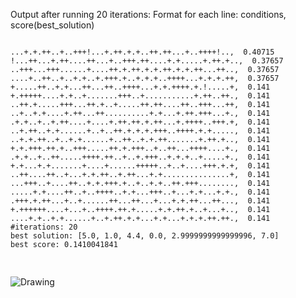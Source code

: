 Output after running 20 iterations:
Format for each line: conditions, score(best_solution)
<pre>
<code>
...+.+.++..+..+++!...+.++.+.+..++.++...+..++++!..,  0.40715
!...++...+.++....++...+..+++.++....+.+.....+.++.+..,  0.37657
..+++...+++......+....++.+.++.+.+.++.+.+.++...++..,  0.37657
....+..++..+..+.+..+.+++.+..+.+.+..++++...+.+.+.++,  0.37657
+.....++..+.+...++...++..++++...+.+.++++.+.!.....+,  0.141
+.+++++....+.+..+.......+++..+...........+.++..++.,  0.141
..++.+.....+++...++.+..+.....++.++....++..+++...++,  0.141
..+..+.+....+.++...++..........+.+...+.++.+++...+.,  0.141
.+.+..+..+.++....+....+.++.++.+.++...+.++++..+++.+,  0.141
..+.++..+.+......+..+..++.+.+.+.+++..++++.+.+.....,  0.141
..+.+.++..+..+.+......+..++..+.+.++.......+.++.+..,  0.141
+.+.+++.++.+..+++.....++.+.+++..+..++...++++....+.,  0.141
.+.+..+..++.....++++.++..+..+.+++..+.+.+..+.....+.,  0.141
+.+...+.+.......+....+......+++++..+..+....+++.+.+,  0.141
..++....++..+...+.+.++..+.++...+.+...............+,  0.141
...+++..+....++..+.+.+++.+..+..+.+..++.+++........,  0.141
.....+.+....++..+..++++..+.+...+++..+...+.+...+.+.,  0.141
.+++.+.++...+..+......++...++...+...+.+.++...++...,  0.141
+.++++++....+...+..++++.++.+.....+.+.++.+..+...+..,  0.141
....+.+..+.+......+..+.++.+.+...+.+...+.+.+.++.++.,  0.141
#iterations: 20
best solution: [5.0, 1.0, 4.4, 0.0, 2.9999999999999996, 7.0]
best score: 0.1410041841
 </code>
 </pre>
 <img src="maxwalksat_output.png" alt="Drawing"/>
